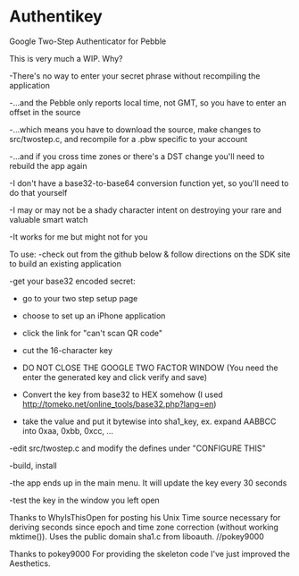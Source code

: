 Authentikey
=======

Google Two-Step Authenticator for Pebble

This is very much a WIP.  Why?

-There's no way to enter your secret phrase without recompiling the application

-...and the Pebble only reports local time, not GMT, so you have to enter an offset in the source

-...which means you have to download the source, make changes to src/twostep.c, and recompile for a .pbw specific to your account

-...and if you cross time zones or there's a DST change you'll need to rebuild the app again

-I don't have a base32-to-base64 conversion function yet, so you'll need to do that yourself

-I may or may not be a shady character intent on destroying your rare and valuable smart watch

-It works for me but might not for you

To use:
-check out from the github below & follow directions on the SDK site to build an existing application

-get your base32 encoded secret:

  - go to your two step setup page

  - choose to set up an iPhone application

  - click the link for "can't scan QR code"

  - cut the 16-character key

  - DO NOT CLOSE THE GOOGLE TWO FACTOR WINDOW (You need the enter the generated key and click verify and save)

  - Convert the key from base32 to HEX somehow (I used http://tomeko.net/online_tools/base32.php?lang=en)

  - take the value and put it bytewise into sha1_key, ex. expand AABBCC into 0xaa, 0xbb, 0xcc, ... 

-edit src/twostep.c and modify the defines under "CONFIGURE THIS"

-build, install

-the app ends up in the main menu.  It will update the key every 30 seconds

-test the key in the window you left open


Thanks to WhyIsThisOpen for posting his Unix Time source necessary for deriving seconds since epoch and time zone correction (without working mktime()).  Uses the public domain sha1.c from liboauth.
//pokey9000

Thanks to pokey9000 For providing the skeleton code I've just improved the Aesthetics.